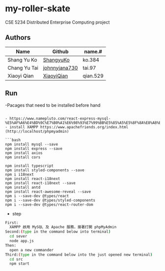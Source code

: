# my-roller-skate

CSE 5234 Distributed Enterprise Computing project

## Authors

| Name         | Github                                                       | name.#   |
| ------------ | ------------------------------------------------------------ | -------- |
| Shang Yu Ko  | [ShangyuKo](https://github.com/ShangyuKo)                    | ko.384   |
| Chang Yu Tai | [johnnyjana730](https://github.com/johnnyjana730) | tai.97   |
| Xiaoyi Qian  | [XiaoyiQian](https://github.com/XiaoyiQian) | qian.529 |

## Run

-Pacages that need to be installed before hand
```npm install react-player

- https://www.namepluto.com/react-express-mysql-%E5%AF%A6%E4%BD%9C%E7%B0%A1%E6%98%93%E7%99%BB%E5%85%A5%E5%8F%8A%E8%A8%BB%E5%86%8A%E7%B3%BB%E7%B5%B1/
- install XAMPP https://www.apachefriends.org/index.html (http://localhost/phpmyadmin)

```bash
npm install mysql --save
npm install express --save
npm install axios
npm install cors
```

```
npm install typescript
npm install styled-components --save
npm i i18next
npm install react-i18next
npm install react-i18next --save
npm install antd
npm install react-awesome-reveal --save
npm i --save-dev @types/react
npm i --save-dev @types/styled-components
npm i --save-dev @types/react-router-dom
```

- step
```bash
First:
  XAMPP 啟用 MySQL 及 Apache 服務，接著打開 phpMyAdmin
Second:(type in the command below into terminal)
  cd sever 
  node app.js
Then: 
  open a new commander
Third:(type in the command below into the just opened new terminal)
  cd src
  npm start
```
